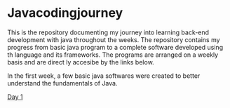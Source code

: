 # Javacodingjourney
This is the repository documenting my journey into learning back-end development with java throughout the weeks. The repository contains my progress from basic java program to a complete software developed using th language and its frameworks. The programs are arranged on a weekly basis and are direct ly accesibe by the links below.

In the first week, a few basic java softwares were created to better understand the fundamentals of Java. 

[Day 1](https://github.com/Swechhah/Javacodingjourney/tree/Week1/src)
